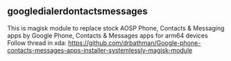 ## googledialerdontactsmessages
This is magisk module to replace stock AOSP Phone, Contacts & Messaging apps by Google Phone, Contacts & Messages apps for arm64 devices
Follow thread in xda: https://github.com/drbathman/Google-phone-contacts-messages-apps-installer-systemlessly-magisk-module
